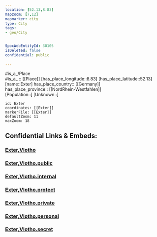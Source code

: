 ```yaml
---
location: [52.13,8.83] 
mapzoom: [7,12] 
mapmarker: city 
type: City
tags:
- geo/City


SpocWebEntityId: 30105
isDeleted: false
confidential: public

---
```

#is_a_/Place  
#is_a_ :: [[Place]] 
[has_place_longitude::8.83] 
[has_place_latitude::52.13] 
[name::Exter] 
has_place_country:: [[Germany]]  
has_place_province:: [[NordRhein-Westfahlen]]  
[Population::] 
[Unknown::] 


```leaflet
id: Exter
coordinates: [[Exter]] 
markerFile: [[Exter]] 
defaultZoom: 11 
maxZoom: 18
```


## Confidential Links & Embeds: 

### [Exter,Vlotho](/_Standards/Earth/Continent/Europe/Europe~Central/Germany/Germany~West/Nordrhein-Westfalen/counties~NW/Herford/cities~Herford/Vlotho/Exter,Vlotho.md) 

### [Exter,Vlotho.public](/_public/Earth/Continent/Europe/Europe~Central/Germany/Germany~West/Nordrhein-Westfalen/counties~NW/Herford/cities~Herford/Vlotho/Exter,Vlotho.public.md) 

### [Exter,Vlotho.internal](/_internal/Earth/Continent/Europe/Europe~Central/Germany/Germany~West/Nordrhein-Westfalen/counties~NW/Herford/cities~Herford/Vlotho/Exter,Vlotho.internal.md) 

### [Exter,Vlotho.protect](/_protect/Earth/Continent/Europe/Europe~Central/Germany/Germany~West/Nordrhein-Westfalen/counties~NW/Herford/cities~Herford/Vlotho/Exter,Vlotho.protect.md) 

### [Exter,Vlotho.private](/_private/Earth/Continent/Europe/Europe~Central/Germany/Germany~West/Nordrhein-Westfalen/counties~NW/Herford/cities~Herford/Vlotho/Exter,Vlotho.private.md) 

### [Exter,Vlotho.personal](/_personal/Earth/Continent/Europe/Europe~Central/Germany/Germany~West/Nordrhein-Westfalen/counties~NW/Herford/cities~Herford/Vlotho/Exter,Vlotho.personal.md) 

### [Exter,Vlotho.secret](/_secret/Earth/Continent/Europe/Europe~Central/Germany/Germany~West/Nordrhein-Westfalen/counties~NW/Herford/cities~Herford/Vlotho/Exter,Vlotho.secret.md)

